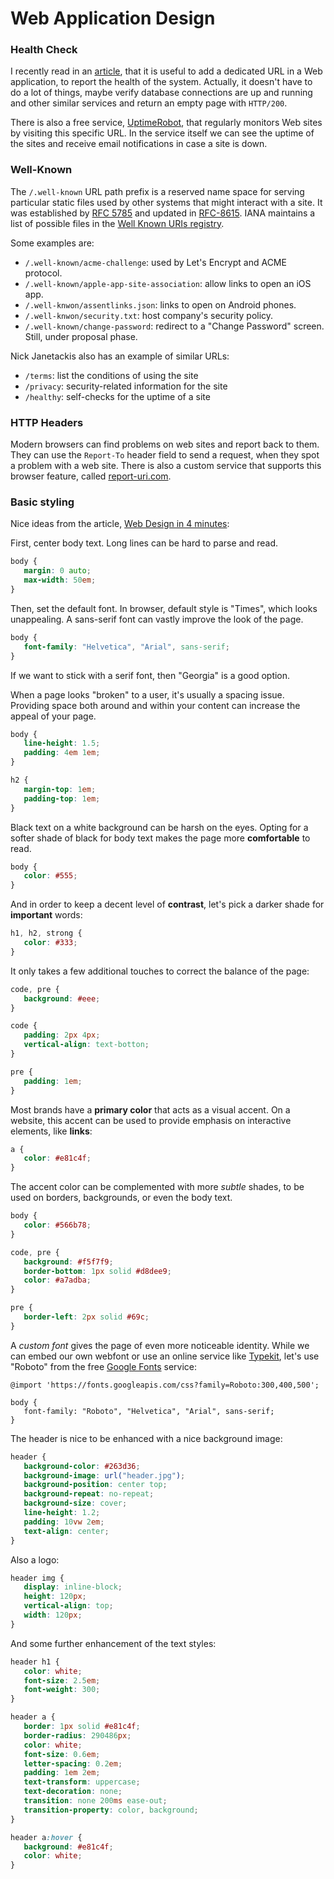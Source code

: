 Web Application Design
======================

### Health Check ###

I recently read in an [article][health-check], that it is useful to add a
dedicated URL in a Web application, to report the health of the system.
Actually, it doesn't have to do a lot of things, maybe verify database
connections are up and running and other similar services and return an empty
page with `HTTP/200`.

There is also a free service, [UptimeRobot](https://uptimerobot.com/), that
regularly monitors Web sites by visiting this specific URL.  In the service
itself we can see the uptime of the sites and receive email notifications in
case a site is down.

[health-check]:		https://nickjanetakis.com/blog/create-a-health-check-url-in-your-web-app-and-monitor-its-uptime

### Well-Known ###

The `/.well-known` URL path prefix is a reserved name space for serving
particular static files used by other systems that might interact with a site.
It was established by [RFC 5785](https://tools.ietf.org/html/rfc5785) and
updated in [RFC-8615](https://tools.ietf.org/html/rfc8615).  IANA maintains a
list of possible files in the [Well Known URIs registry][iana-well-known].

Some examples are:

 - `/.well-known/acme-challenge`:  used by Let's Encrypt and ACME protocol.
 - `/.well-known/apple-app-site-association`:  allow links to open an iOS app.
 - `/.well-knwon/assentlinks.json`:  links to open on Android phones.
 - `/.well-knwon/security.txt`:  host company's security policy.
 - `/.well-known/change-password`:  redirect to a "Change Password" screen.
   Still, under proposal phase.

Nick Janetackis also has an example of similar URLs:

 - `/terms`:  list the conditions of using the site
 - `/privacy`:  security-related information for the site
 - `/healthy`:  self-checks for the uptime of a site

[iana-well-known]:	https://www.iana.org/assignments/well-known-uris/well-known-uris.xhtml

### HTTP Headers ###

Modern browsers can find problems on web sites and report back to them.
They can use the `Report-To` header field to send a request, when they spot a
problem with a web site.  There is also a custom service that supports this
browser feature, called [report-uri.com](https://report-uri.com/).

### Basic styling ###

Nice ideas from the article, [Web Design in 4 minutes](https://jgthms.com/web-design-in-4-minutes/):

First, center body text.  Long lines can be hard to parse and read.

```css
body {
   margin: 0 auto;
   max-width: 50em;
}
```

Then, set the default font.  In browser, default style is "Times", which looks
unappealing.  A sans-serif font can vastly improve the look of the page.

```css
body {
   font-family: "Helvetica", "Arial", sans-serif;
}
```

If we want to stick with a serif font, then "Georgia" is a good option.

When a page looks "broken" to a user, it's usually a spacing issue. Providing
space both around and within your content can increase the appeal of your page.

```css
body {
   line-height: 1.5;
   padding: 4em 1em;
}

h2 {
   margin-top: 1em;
   padding-top: 1em;
}
```

Black text on a white background can be harsh on the eyes.
Opting for a softer shade of black for body text makes the page more **comfortable** to read.

```css
body {
   color: #555;
}
```

And in order to keep a decent level of **contrast**,
let's pick a darker shade for **important** words:

```css
h1, h2, strong {
   color: #333;
}
```

It only takes a few additional touches to correct the balance of the page:

```css
code, pre {
   background: #eee;
}

code {
   padding: 2px 4px;
   vertical-align: text-botton;
}

pre {
   padding: 1em;
}
```

Most brands have a **primary color** that acts as a visual accent.
On a website, this accent can be used to provide emphasis on interactive
elements, like **links**:

```css
a {
   color: #e81c4f;
}
```

The accent color can be complemented with more _subtle_ shades,
to be used on borders, backgrounds, or even the body text.

```css
body {
   color: #566b78;
}

code, pre {
   background: #f5f7f9;
   border-bottom: 1px solid #d8dee9;
   color: #a7adba;
}

pre {
   border-left: 2px solid #69c;
}
```

A _custom font_ gives the page of even more noticeable identity.
While we can embed our own webfont or use an online service like
[Typekit](https://typekit.com/), let's use "Roboto" from the free
[Google Fonts](https://fonts.google.com/) service:

```csss
@import 'https://fonts.googleapis.com/css?family=Roboto:300,400,500';

body {
   font-family: "Roboto", "Helvetica", "Arial", sans-serif;
}
```

The header is nice to be enhanced with a nice background image:

```css
header {
   background-color: #263d36;
   background-image: url("header.jpg");
   background-position: center top;
   background-repeat: no-repeat;
   background-size: cover;
   line-height: 1.2;
   padding: 10vw 2em;
   text-align: center;
}
```

Also a logo:

```css
header img {
   display: inline-block;
   height: 120px;
   vertical-align: top;
   width: 120px;
}
```

And some further enhancement of the text styles:

```css
header h1 {
   color: white;
   font-size: 2.5em;
   font-weight: 300;
}

header a {
   border: 1px solid #e81c4f;
   border-radius: 290486px;
   color: white;
   font-size: 0.6em;
   letter-spacing: 0.2em;
   padding: 1em 2em;
   text-transform: uppercase;
   text-decoration: none;
   transition: none 200ms ease-out;
   transition-property: color, background;
}

header a:hover {
   background: #e81c4f;
   color: white;
}
```
